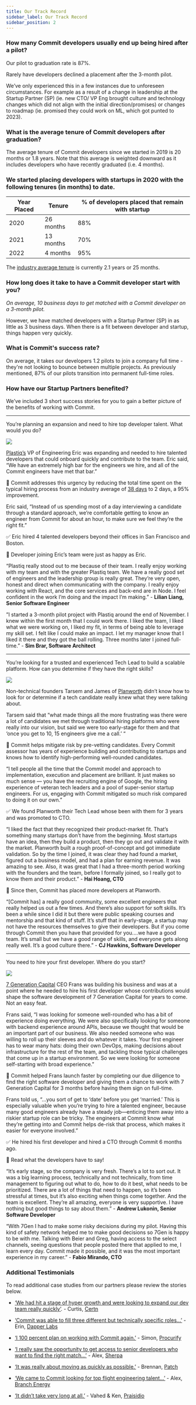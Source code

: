 ```yaml
---
title: Our Track Record
sidebar_label: Our Track Record
sidebar_position: 2
---
```



### How many Commit developers usually end up being hired after a pilot?  

Our pilot to graduation rate is 87%.  
  
Rarely have developers declined a placement after the 3-month pilot.

We’ve only experienced this in a few instances due to unforeseen circumstances. For example as a result of a change in leadership at the Startup Partner (SP) (ie. new CTO/ VP Eng brought culture and technology changes which did not align with the initial direction/promises) or changes to roadmap (ie. promised they could work on ML, which got punted to 2023).

### What is the average tenure of Commit developers after graduation?

The average tenure of Commit developers since we started in 2019 is 20 months or 1.8 years. Note that this average is weighted downward as it includes developers who have recently graduated (i.e. 4 months).

### We started placing developers with startups in 2020 with the following tenures (in months) to date.
  
|Year Placed|Tenure|% of developers placed that remain with startup |
|--|--|--|
|2020|26 months|88%|
|2021|13 months|70%|
|2022|4 months|95%|

The [industry average tenure](https://developerpitstop.com/how-long-do-software-engineers-stay-at-a-job/#:~:text=The%20national%20average%20for%20job,place%20for%20half%20as%20long.) is currently 2.1 years or 25 months.

### How long does it take to have a Commit developer start with you?

*On average, 10 business days to get matched with a Commit developer on a 3-month pilot.*  
  
However, we have matched developers with a Startup Partner (SP) in as little as 3 business days. When there is a fit between developer and startup, things happen very quickly.

### What is Commit's success rate?

On average, it takes our developers 1.2 pilots to join a company full time - they're not looking to bounce between multiple projects. As previously mentioned, 87% of our pilots transition into permanent full-time roles.

### How have our Startup Partners benefited?

  
We’ve included 3 short success stories for you to gain a better picture of the benefits of working with Commit.

----------

You’re planning an expansion and need to hire top developer talent. What would you do?

![](https://lh3.googleusercontent.com/ZUzAzj9Q_ZrsXmxV3Sqg-zaaNKdRUaSWF8kezJHVKN96o1Z9JQq3zheR495lZqTVzMRV-S_ZErfPe1dw-Ml1Zj8I2F5y5zose3oFlWlriB84vTRhWv5SkgEuMVf_wFnN6Rz9ptPbtBlN5gxliYhBoHHE1qrdw8lAqBLgowtWGpJXXEljjKpSlhDgiw)


[Plastiq’s](https://www.plastiq.com/) VP of Engineering Eric was expanding and needed to hire talented developers that could onboard quickly and contribute to the team. Eric said, “We have an extremely high bar for the engineers we hire, and all of the Commit engineers have met that bar.”

🔧 Commit addresses this urgency by reducing the total time spent on the typical hiring process from an industry average of [38 days](https://whattobecome.com/blog/interview-statistics/) to 2 days, a 95% improvement.

Eric said, “Instead of us spending most of a day interviewing a candidate through a standard approach, we’re comfortable getting to know an engineer from Commit for about an hour, to make sure we feel they’re the right fit.”  

✅ Eric hired 4 talented developers beyond their offices in San Francisco and Boston.  
  
🔎 Developer joining Eric’s team were just as happy as Eric.

“Plastiq really stood out to me because of their team. I really enjoy working with my team and with the greater Plastiq team. We have a really good set of engineers and the leadership group is really great. They’re very open, honest and direct when communicating with the company. I really enjoy working with React, and the core services and back-end are in Node. I feel confident in the work I’m doing and the impact I’m making.” - **Lilian Liang, Senior Software Engineer**

”I started a 3-month pilot project with Plastiq around the end of November. I knew within the first month that I could work there. I liked the team, I liked what we were working on, I liked my fit, in terms of being able to leverage my skill set. I felt like I could make an impact. I let my manager know that I liked it there and they got the ball rolling. Three months later I joined full-time.” - **Sim Brar, Software Architect**

----------
You’re looking for a trusted and experienced Tech Lead to build a scalable platform. How can you determine if they have the right skills?  


![](https://lh4.googleusercontent.com/Su1PBIYjJuSoDtUgB6mX0UClSGXXssVw5B7Kn7q5YrhdvqUEftLtkGZr7XfvSZFj2V89KLUq6qhStppLVD6eIETLENUUsslC49gBp9ADMgSH0G79N-UUPjy5r2K5Z20fn4mXkF64J4cgZrQcGgIkXP8K_80Qa8PMDXn2U5wfhzrVvOgKKq5PubONHw)
  
Non-technical founders Tarsem and James of [Planworth](https://www.planworth.co/) didn’t know how to look for or determine if a tech candidate really knew what they were talking about.  
  
Tarsem said that “what made things all the more frustrating was there were a lot of candidates we met through traditional hiring platforms who were really into our vision, but said we were too early-stage for them and that ‘once you get to 10, 15 engineers give me a call.’ “

🔧 Commit helps mitigate risk by pre-vetting candidates. Every Commit assessor has years of experience building and contributing to startups and knows how to identify high-performing well-rounded candidates.

“I tell people all the time that the Commit model and approach to implementation, execution and placement are brilliant. It just makes so much sense — you have the recruiting engine of Google, the hiring experience of veteran tech leaders and a pool of super-senior startup engineers. For us, engaging with Commit mitigated so much risk compared to doing it on our own.”

✅ We found Planworth their Tech Lead whose been with them for 3 years and was promoted to CTO.

“I liked the fact that they recognized their product-market fit. That’s something many startups don’t have from the beginning. Most startups have an idea, then they build a product, then they go out and validate it with the market. Planworth built a rough proof-of-concept and got immediate validation. So by the time I joined, it was clear they had found a market, figured out a business model, and had a plan for earning revenue. It was amazing to see. Also, it was great that I had a three-month period working with the founders and the team, before I formally joined, so I really got to know them and their product.” - **Hai Hoang, CTO**

🔎 Since then, Commit has placed more developers at Planworth.

“[Commit has] a really good community, some excellent engineers that really helped us out a few times. And there’s also support for soft skills. It’s been a while since I did it but there were public speaking courses and mentorship and that kind of stuff. It’s stuff that in early-stage, a startup may not have the resources themselves to give their developers. But if you come through Commit then you have that provided for you.…we have a good team. It’s small but we have a good range of skills, and everyone gets along really well. It’s a good culture there.” - **CJ Hawkins, Software Developer**

----------

You need to hire your first developer. Where do you start?


![](https://lh5.googleusercontent.com/OBDPxuqW-2esADHw7qM_xC8DFO-SW8zbhn9del3Q8-B4LUyQpTz7njzSECb80mbugdKlBPylxDBw0HYWmp7ggVaB6l-yyrvSysTxiHPdQIm-gGN46tnOgXNajrCqbvysDZYozLD4KDzBKncCjldq8RFLIz8G-RJP3ScHpyE5LxwaiCCajTEmxAYGjQ)


[7 Generation Capital](https://www.7gen.com/)  CEO Frans was building his business and was at a point where he needed to hire his first developer whose contributions would shape the software development of 7 Generation Capital for years to come. Not an easy feat.  
 
Frans said, “I was looking for someone well-rounded who has a bit of experience doing everything. We were also specifically looking for someone with backend experience around APIs, because we thought that would be an important part of our business. We also needed someone who was willing to roll up their sleeves and do whatever it takes. Your first engineer has to wear many hats: doing their own DevOps, making decisions about infrastructure for the rest of the team, and tackling those typical challenges that come up in a startup environment. So we were looking for someone self-starting with broad experience.”  

🔧 Commit helped Frans launch faster by completing our due diligence to find the right software developer and giving them a chance to work with 7 Generation Capital for 3 months before having them sign on full-time.

Frans told us, “...you sort of get to ‘date’ before you get ‘married.’ This is especially valuable when you’re trying to hire a talented engineer, because many good engineers already have a steady job—enticing them away into a riskier startup role can be tricky. The engineers at Commit know what they’re getting into and Commit helps de-risk that process, which makes it easier for everyone involved.”  
  
✅ He hired his first developer and hired a CTO through Commit 6 months ago.

🔎 Read what the developers have to say!

 “It’s early stage, so the company is very fresh. There’s a lot to sort out. It was a big learning process, technically and not technically, from time management to figuring out what to do, how to do it best, what needs to be prioritized. There are a lot of things that need to happen, so it’s been stressful at times, but it’s also exciting when things come together. And the team is excellent. They’re all amazing, everyone is very supportive. I have nothing but good things to say about them.” - **Andrew Lukonin, Senior Software Developer**

“With 7Gen I had to make some risky decisions during my pilot. Having this kind of safety network helped me to make good decisions so 7Gen is happy to be with me. Talking with Beier and Greg, having access to the select channels, seeing questions that people posted there that applied to me, I learn every day. Commit made it possible, and it was the most important experience in my career.” - **Fabio Mirando, CTO**

### Additional Testimonials
To read additional case studies from our partners please review the stories below.

 -   [‘We had hit a stage of hyper growth and were looking to expand our dev team really quickly’](https://commit.dev/2021/10/07/committed-to-success-curtis-smith-of-certn/). - Curtis, [Certn](https://certn.co/)
    
 -   [‘Commit was able to fill three different but technically specific roles…’](https://commit.dev/2020/11/03/committed-to-success-eric-lin-director-of-engineering-at-dapper-labs/) - Erin, [Dapper Labs](https://www.dapperlabs.com/)
    
 -   [‘I 100 percent plan on working with Commit again.’](https://medium.com/commit-engineering/committed-to-success-simon-stanlake-svp-procurify-8878c0ae3b9b) - Simon, [Procurify](https://www.procurify.com/)
    
 -   [‘I really saw the opportunity to get access to senior developers who want to find the right match…’](https://www.commit.dev/2022/03/01/committed-to-success-alex-gogan-of-sherpa/) - Alex, [Sherpa](https://apply.joinsherpa.com/)
    
 -   [‘It was really about moving as quickly as possible.’](https://blog.commit.dev/articles/committed-to-success-brennan-spellacy-of-patch) - Brennan, [Patch](https://www.patch.io/)  
 
 -   [‘We came to Commit looking for top flight engineering talent…’](https://commit.dev/2021/11/09/committed-to-success-alex-ince-cushman/) - Alex, [Branch Energy](https://branchenergy.com/)
    
 - [‘It didn’t take very long at all.’](https://commit.dev/2021/03/30/committed-to-success-vahed-qazvinian-and-ken-klein-of-praisidio/) - Vahed & Ken, [Praisidio](https://www.praisidio.com/)
